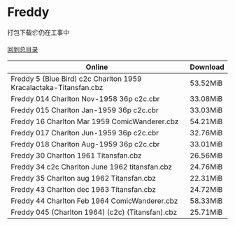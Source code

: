 # Freddy

打包下载📦仍在工事中

[回到总目录](/Catalogs.md)







Online | Download
--- | ---
Freddy 5 (Blue Bird) c2c Charlton 1959 Kracalactaka-Titansfan.cbz | 53.52MiB
Freddy 014 Charlton Nov-1958 36p c2c.cbr | 33.08MiB
Freddy 015 Charlton Jan-1959 36p c2c.cbr | 33.03MiB
Freddy 16 Charlton Mar 1959 ComicWanderer.cbz | 54.21MiB
Freddy 017 Charlton Jun-1959 36p c2c.cbr | 32.76MiB
Freddy 018 Charlton Aug-1959 36p c2c.cbr | 33.01MiB
Freddy 30 Charlton 1961 Titansfan.cbz | 26.56MiB
Freddy 34 c2c Charlton June 1962 titansfan.cbz | 24.76MiB
Freddy 35 Charlton aug 1962 Titansfan.cbz | 22.31MiB
Freddy 43 Charlton dec 1963 Titansfan.cbz | 24.72MiB
Freddy 44 Charlton Feb 1964 ComicWanderer.cbz | 58.33MiB
Freddy 045 (Charlton 1964) (c2c) (Titansfan).cbz | 25.71MiB